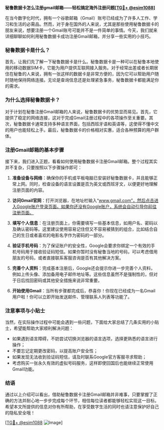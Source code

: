 **秘鲁数据卡怎么注册gmail邮箱——轻松搞定海外注册问题[[TG💪+ @esim1088](https://t.me/s/esim1088)]**

在当今数字化时代，拥有一个谷歌邮箱（Gmail）账号已经成为了许多人工作、学习和生活的必需品。然而，对于身在国外的人来说，尤其是那些使用秘鲁数据卡的朋友来说，想要注册一个Gmail账号可能并不是一件简单的事情。今天，我们就来详细聊聊如何利用秘鲁数据卡成功注册Gmail邮箱，并分享一些实用的小技巧。

### 秘鲁数据卡是什么？

首先，让我们先了解一下秘鲁数据卡是什么。秘鲁数据卡是一种可以在秘鲁本地使用的移动数据SIM卡，它能为用户提供互联网接入服务。对于经常出差或者长期居住在秘鲁的人来说，拥有一张这样的数据卡是非常方便的，因为它可以帮助用户随时随地保持网络连接。无论是查询信息还是处理紧急事务，秘鲁数据卡都能满足你的需求。

### 为什么选择秘鲁数据卡？

对于计划在秘鲁注册Gmail邮箱的人来说，秘鲁数据卡的优势显而易见。首先，它提供了稳定的网络连接，这对于完成Gmail注册过程中的各项操作至关重要。其次，秘鲁数据卡通常支持多种语言界面，包括西班牙语和英语等，这使得不懂中文的用户也能轻松上手。最后，秘鲁数据卡的价格相对实惠，适合各种预算的用户群体。

### 注册Gmail邮箱的基本步骤

接下来，我们进入正题，看看如何使用秘鲁数据卡注册Gmail邮箱。整个过程其实并不复杂，只要按照以下步骤操作即可：

1. **准备设备与网络**：确保你的手机或平板电脑已安装好秘鲁数据卡，并且能够正常上网。同时，检查设备的语言设置是否为英文或西班牙文，以便更好地理解注册页面的内容。
   
2. **访问Gmail官网**：打开浏览器，在地址栏输入“www.gmail.com”，然后点击进入Google账户登录页面。如果你还没有Google账户，系统会自动引导你前往注册页面。

3. **填写个人信息**：在注册页面上，你需要填写一些基本信息，如用户名、密码以及确认密码等。这里建议使用容易记住但又不容易被猜到的组合，比如结合自己的生日或者喜欢的电影名字作为密码的一部分。

4. **验证手机号码**：为了保证账户的安全性，Google会要求你绑定一个有效的手机号码用于接收验证码短信。如果你暂时没有秘鲁当地的号码，可以考虑借用朋友的号码，或者直接联系客服咨询是否有其他解决方案。

5. **完善个人资料**：完成基本注册后，Google还会提示你进一步完善个人资料，例如上传头像、添加备用电子邮件地址等。这些信息虽然不是强制性的，但对于日后找回密码或其他安全措施来说非常重要。

6. **开始使用Gmail**：当所有步骤都完成后，恭喜你！你现在已经成为一名Gmail用户啦！你可以立即开始发送邮件、管理联系人列表等功能了。

### 注意事项与小贴士

当然，在实际操作过程中可能会遇到一些问题，下面给大家总结了几条实用的小贴士，希望能帮助大家顺利解决问题：

- 如果遇到语言障碍，不妨尝试切换浏览器的语言选项，选择更熟悉的语言进行操作；
- 不要忘记定期更改密码，以提高账户安全性；
- 如果发现无法收到验证码短信，请及时联系Google官方客服寻求帮助；
- 考虑购买一张永久有效的虚拟号码服务，这样即使回国后也能继续正常使用Gmail功能。

### 结语

通过以上介绍可以看出，借助秘鲁数据卡注册Gmail邮箱并非难事，只要掌握了正确的方法并耐心地一步步完成每个环节，相信每位读者都能够轻松实现这一目标。希望本文所提供的信息对你有所帮助，在享受数字生活的同时也请注意保护好自己的隐私安全哦！

[[TG💪+ @esim1088](https://t.me/s/esim1088) ![Image](https://i.postimg.cc/4NQfJmqS/Snipaste-2025-05-13-00-14-12.png)]